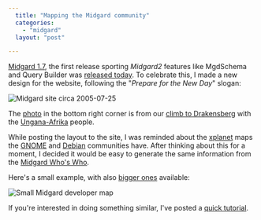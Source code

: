 ```yaml
---
  title: "Mapping the Midgard community"
  categories: 
    - "midgard"
  layout: "post"

---
```

[Midgard 1.7][1], the first release sporting _Midgard2_ features like MgdSchema and Query Builder was [released today][2]. To celebrate this, I made a new design for the website, following the "_Prepare for the New Day_" slogan:

![Midgard site circa 2005-07-25](https://d2vqpl3tx84ay5.cloudfront.net/midgard-17-small.jpg)

The [photo][10] in the bottom right corner is from our [climb to Drakensberg][8] with the [Ungana-Afrika][9] people.

While posting the layout to the site, I was reminded about the [xplanet][3] maps the [GNOME][4] and [Debian][5] communities have. After thinking about this for a moment, I decided it would be easy to generate the same information from the [Midgard Who's Who][6].

Here's a small example, with also [bigger ones][7] available:

![Small Midgard developer map](http://www.midgard-project.org/maps/developers-280x140.jpg)

If you're interested in doing something similar, I've posted a [quick tutorial][11].

[1]: http://www.midgard-project.org/midgard/1.7/
[2]: http://www.midgard-project.org/midcom-permalink-435b4dbeb581cd56279a05293a1dc2bd
[3]: http://xplanet.sourceforge.net/
[4]: http://live.gnome.org/GnomeWorldWide
[5]: http://lwn.net/1999/features/ALS/debian/maps/
[6]: http://www.midgard-project.org/midcom-permalink-7cac516337f1d395fac29ead46063d12
[7]: http://www.midgard-project.org/midcom-permalink-5733d7628684303c3bd2a401a6f100d5
[8]: http://www.routamc.org/midcom-permalink-f9103b49554d4a91785a4f0610af8d1f
[9]: http://www.ungana-afrika.org/
[10]: http://www.routamc.org/gallery/africa-2004/?startfrom=32
[11]: http://www.midgard-project.org/midcom-permalink-597bc3be2279f92b93e8bd4b1949c560

